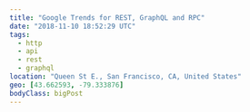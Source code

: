 ```yaml
---
title: "Google Trends for REST, GraphQL and RPC"
date: "2018-11-10 18:52:29 UTC"
tags:
  - http
  - api
  - rest
  - graphql
location: "Queen St E., San Francisco, CA, United States"
geo: [43.662593, -79.333876]
bodyClass: bigPost
---
```

<div style="margin: 30px; width: 800px">
  <script type="text/javascript" src="https://ssl.gstatic.com/trends_nrtr/1605_RC01/embed_loader.js"></script>
  <script type="text/javascript">
    trends.embed.renderExploreWidget("TIMESERIES", {"comparisonItem":[{"keyword":"rest api","geo":"","time":"today 5-y"},{"keyword":"RPC","geo":"","time":"today 5-y"},{"keyword":"GraphQL","geo":"","time":"today 5-y"}],"category":5,"property":""}, {"exploreQuery":"cat=5&date=today%205-y&q=rest%20api,RPC,GraphQL","guestPath":"https://trends.google.com:443/trends/embed/"});
  </script>
</div>
